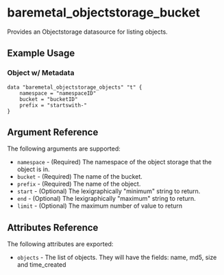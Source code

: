 # baremetal\_objectstorage\_bucket

Provides an Objectstorage datasource for listing objects.

## Example Usage

### Object w/ Metadata

```
data "baremetal_objectstorage_objects" "t" {
    namespace = "namespaceID"
    bucket = "bucketID"
    prefix = "startswith-"
}
```

## Argument Reference

The following arguments are supported:

* `namespace` - (Required) The namespace of the object storage that the object is in.
* `bucket` - (Required) The name of the bucket.
* `prefix` - (Required) The name of the object.
* `start` - (Optional) The lexigraphically "minimum" string to return.
* `end` - (Optional) The lexigraphically "maximum" string to return.
* `limit` - (Optional) The maximum number of value to return

## Attributes Reference

The following attributes are exported:

* `objects` - The list of objects. They will have the fields: name, md5, size and time_created
